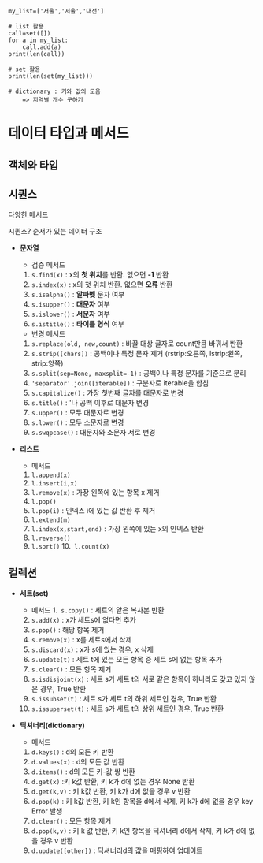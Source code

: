 ```
my_list=['서울','서울','대전']

# list 활용
call=set([])
for a in my_list:
    call.add(a)
print(len(call))

# set 활용
print(len(set(my_list)))

# dictionary : 키와 값의 모음
    => 지역별 개수 구하기
```
# 데이터 타입과 메서드
## 객체와 타입

## 시퀀스
[다양한 메서드](https://docs.python.org/ko/3/tutorial/datastructures.html#)

시퀀스? 순서가 있는 데이터 구조

- **문자열**
    - 검증 메서드
    1. `s.find(x)` : x의 **첫 위치**를 반환. 없으면 **-1** 반환
    2. `s.index(x)` : x의 첫 위치 반환. 없으면 **오류** 반환
    3. `s.isalpha()` : **알파벳** 문자 여부
    4. `s.isupper()` : **대문자** 여부
    5. `s.islower()` : **서문자** 여부
    6. `s.istitle()` : **타이틀 형식** 여부

    - 변경 메서드
    1. `s.replace(old, new,count)` : 바꿀 대상 글자로 count만큼 바꿔서 반환
    2. `s.strip([chars])` : 공백이나 특정 문자 제거 (rstrip:오른쪽, lstrip:왼쪽, strip:양쪽)
    3. `s.split(sep=None, maxsplit=-1)` : 공백이나 특정 문자를 기준으로 분리
    4. `'separator'.join([iterable])` : 구분자로 iterable을 합침
    5. `s.capitalize()` : 가장  첫번째 글자를 대문자로 변경
    6. `s.title()` : '나 공백 이후로 대문자 변경
    7. `s.upper()` : 모두 대문자로 변경
    8. `s.lower()` : 모두 소문자로 변경
    9. `s.swqpcase()` : 대문자와 소문자 서로 변경

- **리스트**
    - 메서드
    1. `l.append(x)`
    2. `l.insert(i,x)` 
    3. `l.remove(x)` : 가장 왼쪽에 있는 항목 x 제거
    4. `l.pop()`
    5. `l.pop(i)` : 인덱스 i에 있는 값 반환 후 제거
    6. `l.extend(m)`
    7. `l.index(x,start,end)` : 가장 왼쪽에 있는 x의 인덱스 반환
    8. `l.reverse()`
    9. `l.sort()`
    10.` l.count(x)`

## 컬렉션
- **세트(set)**
    - 메서드
    1.` s.copy()` : 세트의 얕은 복사본 반환
    2. `s.add(x)` : x가 세트s에 없다면 추가
    3. `s.pop()` : 해당 항목 제거
    4. `s.remove(x)` : x를 세트s에서 삭제
    5. `s.discard(x)` : x가 s에 있는 경우, x 삭제
    6. `s.update(t)` : 세트 t에 있는 모든 항목 중 세트 s에 없는 항목 추가
    7. `s.clear()` : 모든 항목 제거
    8. `s.isdisjoint(x)` : 세트 s가 세트 t의 서로 같은 항목이 하나라도 갖고 있지 않은 경우, True 반환
    9. `s.issubset(t)` : 세트 s가 세트 t의 하위 세트인 경우, True 반환
    10. `s.issuperset(t)` : 세트 s가 세트 t의 상위 세트인 경우, True 반환

- **딕셔너리(dictionary)**
    - 메서드
    1. `d.keys()` : d의 모든 키 반환
    2. `d.values(x)` : d의 모든 값 반환
    3. `d.items()` : d의 모든 키-값 쌍 반환
    4. `d.get(x)` :키 k값 반환, 키 k가 d에 없는 경우 None 반환
    5. `d.get(k,v)` : 키 k값 반환, 키 k가 d에 없을 경우 v 반환
    6. `d.pop(k)` : 키 k값 반환, 키 k인 항목을 d에서 삭제, 키 k가 d에 없을 경우 key Error 발생
    7. `d.clear()` : 모든 항목 제거
    8. `d.pop(k,v)` : 키 k 값 반환, 키 k인 항목을 딕셔너리 d에서 삭제, 키 k가 d에 없을 경우 v 반환
    9. `d.update([other])` : 딕셔너리d의 값을 매핑하여 업데이트